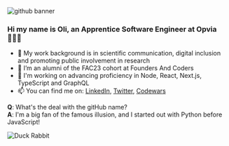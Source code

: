<img src="https://duck-rabbit-s3-bucket.s3.eu-west-2.amazonaws.com/github+banner+2.png" alt="github banner">


### Hi my name is Oli, an Apprentice Software Engineer at Opvia 🧑🏾‍💻

- 💾 My work background is in scientific communication, digital inclusion and promoting public involvement in research
- 🙌 I’m an alumni of the FAC23 cohort at Founders And Coders
- 🌱 I'm working on advancing proficiency in Node, React, Next.js, TypeScript and GraphQL
- 📫 You can find me on: [LinkedIn](https://www.linkedin.com/in/olilukejones), [Twitter](https://twitter.com/duck_rabbit_py), [Codewars](https://www.codewars.com/users/duckRabbit)

<b>Q</b>: What's the deal with the gitHub name?
<br>
<b>A</b>: I'm a big fan of the famous illusion, and I started out with Python before JavaScript!

![Duck Rabbit](https://static.independent.co.uk/s3fs-public/thumbnails/image/2016/02/14/12/duck-rabbit.png?width=250)
